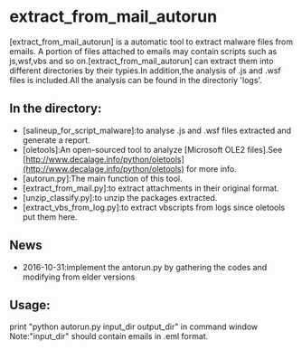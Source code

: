 extract_from_mail_autorun
===============

[extract_from_mail_autorun] is a automatic tool to extract malware files from emails.
A portion of files attached to emails may contain scripts such as js,wsf,vbs and so on.[extract_from_mail_autorun] 
can extract them into different directories by their typies.In addition,the analysis of .js and .wsf files is 
included.All the analysis can be found in the directoriy 'logs'.

In the directory:
-------------------------
- [salineup_for_script_malware]:to analyse .js and .wsf files extracted and generate a report.
- [oletools]:An open-sourced tool to analyze [Microsoft OLE2 files].See [http://www.decalage.info/python/oletools](http://www.decalage.info/python/oletools) for more info.
- [autorun.py]:The main function of this tool.
- [extract_from_mail.py]:to extract attachments in their original format.
- [unzip_classify.py]:to unzip the packages extracted.
- [extract_vbs_from_log.py]:to extract vbscripts from logs since oletools put them here.

News
----
- 2016-10-31:implement the antorun.py by gathering the codes and modifying from elder versions

Usage:
------
print "python autorun.py input_dir output_dir" in command window
Note:"input_dir" should contain emails in .eml format.